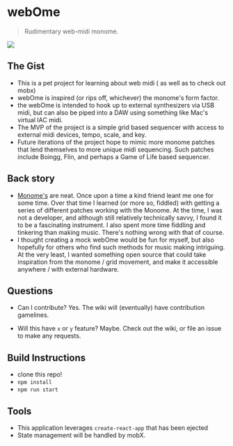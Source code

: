# webOme
> Rudimentary web-midi monome. 

![](https://cloud.githubusercontent.com/assets/12987958/21487763/cbb36044-cba0-11e6-9403-a00cd3d47d84.png)

## The Gist
- This is a pet project for learning about web midi ( as well as to check out mobx)
- webOme is inspired (or rips off, whichever) the monome's form factor.
- the webOme is intended to hook up to external synthesizers via USB midi, but can also be piped into a DAW using something like Mac's virtual IAC midi.
- The MVP of the project is a simple grid based sequencer with access to external midi devices, tempo, scale, and key.
- Future iterations of the project hope to mimic more monome patches that lend themselves to more unique midi sequencing. Such patches include Boingg, Flin, and perhaps a Game of Life based sequencer. 

## Back story
- [Monome's](http://monome.org/) are neat. Once upon a time a kind friend leant me one for some time. Over that time I learned (or more so, fiddled) with getting a series of different patches working with the Monome. At the time, I was not a developer, and although still relatively technically savvy, I found it to be a fascinating instrument. I also spent more time fiddling and tinkering than making music. There's nothing wrong with that of course.
- I thought creating a mock webOme would be fun for myself, but also hopefully for others who find such methods for music making intriguing. At the very least, I wanted something open source that could take inspiration from the monome / grid movement, and make it accessible anywhere / with external hardware. 

## Questions

- Can I contribute?
Yes. The wiki will (eventually) have contribution gamelines. 

- Will this have `x` or `y` feature?
Maybe. Check out the wiki, or file an issue to make any requests.  


## Build Instructions
- clone this repo!
- `npm install`
- `npm run start`

## Tools
- This application leverages `create-react-app` that has been ejected 
- State management will be handled by mobX.

